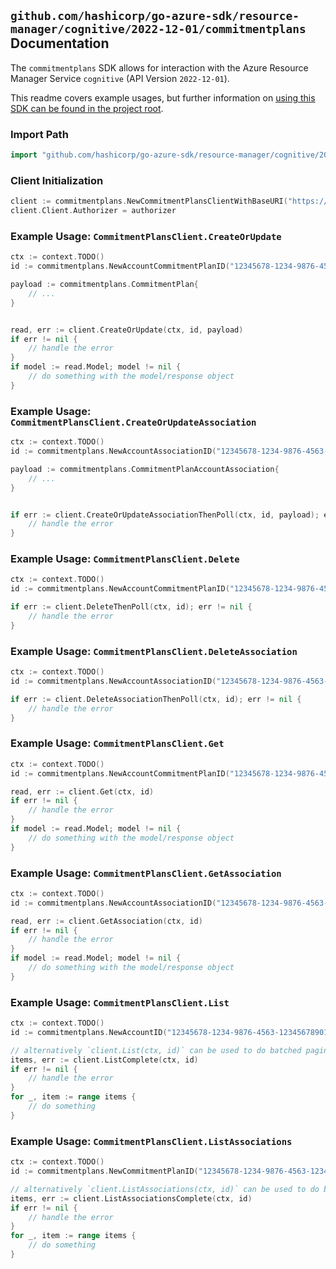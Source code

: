 
## `github.com/hashicorp/go-azure-sdk/resource-manager/cognitive/2022-12-01/commitmentplans` Documentation

The `commitmentplans` SDK allows for interaction with the Azure Resource Manager Service `cognitive` (API Version `2022-12-01`).

This readme covers example usages, but further information on [using this SDK can be found in the project root](https://github.com/hashicorp/go-azure-sdk/tree/main/docs).

### Import Path

```go
import "github.com/hashicorp/go-azure-sdk/resource-manager/cognitive/2022-12-01/commitmentplans"
```


### Client Initialization

```go
client := commitmentplans.NewCommitmentPlansClientWithBaseURI("https://management.azure.com")
client.Client.Authorizer = authorizer
```


### Example Usage: `CommitmentPlansClient.CreateOrUpdate`

```go
ctx := context.TODO()
id := commitmentplans.NewAccountCommitmentPlanID("12345678-1234-9876-4563-123456789012", "example-resource-group", "accountValue", "commitmentPlanValue")

payload := commitmentplans.CommitmentPlan{
	// ...
}


read, err := client.CreateOrUpdate(ctx, id, payload)
if err != nil {
	// handle the error
}
if model := read.Model; model != nil {
	// do something with the model/response object
}
```


### Example Usage: `CommitmentPlansClient.CreateOrUpdateAssociation`

```go
ctx := context.TODO()
id := commitmentplans.NewAccountAssociationID("12345678-1234-9876-4563-123456789012", "example-resource-group", "commitmentPlanValue", "accountAssociationValue")

payload := commitmentplans.CommitmentPlanAccountAssociation{
	// ...
}


if err := client.CreateOrUpdateAssociationThenPoll(ctx, id, payload); err != nil {
	// handle the error
}
```


### Example Usage: `CommitmentPlansClient.Delete`

```go
ctx := context.TODO()
id := commitmentplans.NewAccountCommitmentPlanID("12345678-1234-9876-4563-123456789012", "example-resource-group", "accountValue", "commitmentPlanValue")

if err := client.DeleteThenPoll(ctx, id); err != nil {
	// handle the error
}
```


### Example Usage: `CommitmentPlansClient.DeleteAssociation`

```go
ctx := context.TODO()
id := commitmentplans.NewAccountAssociationID("12345678-1234-9876-4563-123456789012", "example-resource-group", "commitmentPlanValue", "accountAssociationValue")

if err := client.DeleteAssociationThenPoll(ctx, id); err != nil {
	// handle the error
}
```


### Example Usage: `CommitmentPlansClient.Get`

```go
ctx := context.TODO()
id := commitmentplans.NewAccountCommitmentPlanID("12345678-1234-9876-4563-123456789012", "example-resource-group", "accountValue", "commitmentPlanValue")

read, err := client.Get(ctx, id)
if err != nil {
	// handle the error
}
if model := read.Model; model != nil {
	// do something with the model/response object
}
```


### Example Usage: `CommitmentPlansClient.GetAssociation`

```go
ctx := context.TODO()
id := commitmentplans.NewAccountAssociationID("12345678-1234-9876-4563-123456789012", "example-resource-group", "commitmentPlanValue", "accountAssociationValue")

read, err := client.GetAssociation(ctx, id)
if err != nil {
	// handle the error
}
if model := read.Model; model != nil {
	// do something with the model/response object
}
```


### Example Usage: `CommitmentPlansClient.List`

```go
ctx := context.TODO()
id := commitmentplans.NewAccountID("12345678-1234-9876-4563-123456789012", "example-resource-group", "accountValue")

// alternatively `client.List(ctx, id)` can be used to do batched pagination
items, err := client.ListComplete(ctx, id)
if err != nil {
	// handle the error
}
for _, item := range items {
	// do something
}
```


### Example Usage: `CommitmentPlansClient.ListAssociations`

```go
ctx := context.TODO()
id := commitmentplans.NewCommitmentPlanID("12345678-1234-9876-4563-123456789012", "example-resource-group", "commitmentPlanValue")

// alternatively `client.ListAssociations(ctx, id)` can be used to do batched pagination
items, err := client.ListAssociationsComplete(ctx, id)
if err != nil {
	// handle the error
}
for _, item := range items {
	// do something
}
```
